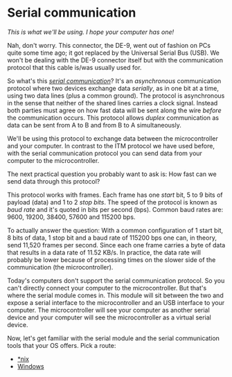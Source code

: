 # Serial communication



_This is what we'll be using. I hope your computer has one!_

Nah, don't worry. This connector, the DE-9, went out of fashion on PCs quite some time ago; it got replaced by the Universal Serial Bus (USB). We won't be dealing with the DE-9 connector itself but with the communication protocol that this cable is/was usually used for.

So what's this [_serial communication_](https://en.wikipedia.org/wiki/Asynchronous\_serial\_communication)? It's an _asynchronous_ communication protocol where two devices exchange data _serially_, as in one bit at a time, using two data lines (plus a common ground). The protocol is asynchronous in the sense that neither of the shared lines carries a clock signal. Instead both parties must agree on how fast data will be sent along the wire _before_ the communication occurs. This protocol allows _duplex_ communication as data can be sent from A to B and from B to A simultaneously.

We'll be using this protocol to exchange data between the microcontroller and your computer. In contrast to the ITM protocol we have used before, with the serial communication protocol you can send data from your computer to the microcontroller.

The next practical question you probably want to ask is: How fast can we send data through this protocol?

This protocol works with frames. Each frame has one _start_ bit, 5 to 9 bits of payload (data) and 1 to 2 _stop bits_. The speed of the protocol is known as _baud rate_ and it's quoted in bits per second (bps). Common baud rates are: 9600, 19200, 38400, 57600 and 115200 bps.

To actually answer the question: With a common configuration of 1 start bit, 8 bits of data, 1 stop bit and a baud rate of 115200 bps one can, in theory, send 11,520 frames per second. Since each one frame carries a byte of data that results in a data rate of 11.52 KB/s. In practice, the data rate will probably be lower because of processing times on the slower side of the communication (the microcontroller).

Today's computers don't support the serial communication protocol. So you can't directly connect your computer to the microcontroller. But that's where the serial module comes in. This module will sit between the two and expose a serial interface to the microcontroller and an USB interface to your computer. The microcontroller will see your computer as another serial device and your computer will see the microcontroller as a virtual serial device.

Now, let's get familiar with the serial module and the serial communication tools that your OS offers. Pick a route:

* [\*nix](nix-tooling.md)
* [Windows](windows-tooling.md)
